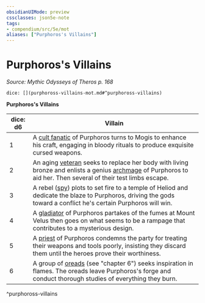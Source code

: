 ```yaml
---
obsidianUIMode: preview
cssclasses: json5e-note
tags:
- compendium/src/5e/mot
aliases: ["Purphoros's Villains"]
---
```

# Purphoros's Villains
*Source: Mythic Odysseys of Theros p. 168* 

`dice: [](purphoross-villains-mot.md#^purphoross-villains)`

**Purphoros's Villains**

| dice: d6 | Villain |
|----------|---------|
| 1 | A [cult fanatic](compendium/bestiary/humanoid/cult-fanatic.md) of Purphoros turns to Mogis to enhance his craft, engaging in bloody rituals to produce exquisite cursed weapons. |
| 2 | An aging [veteran](compendium/bestiary/humanoid/veteran.md) seeks to replace her body with living bronze and enlists a genius [archmage](compendium/bestiary/humanoid/archmage.md) of Purphoros to aid her. Then several of their test limbs escape. |
| 3 | A rebel ([spy](compendium/bestiary/humanoid/spy.md)) plots to set fire to a temple of Heliod and dedicate the blaze to Purphoros, driving the gods toward a conflict he's certain Purphoros will win. |
| 4 | A [gladiator](compendium/bestiary/humanoid/gladiator.md) of Purphoros partakes of the fumes at Mount Velus then goes on what seems to be a rampage that contributes to a mysterious design. |
| 5 | A [priest](compendium/bestiary/humanoid/priest.md) of Purphoros condemns the party for treating their weapons and tools poorly, insisting they discard them until the heroes prove their worthiness. |
| 6 | A group of [oreads](compendium/bestiary/fey/oread-mot.md) (see "chapter 6") seeks inspiration in flames. The oreads leave Purphoros's forge and conduct thorough studies of everything they burn. |
^purphoross-villains